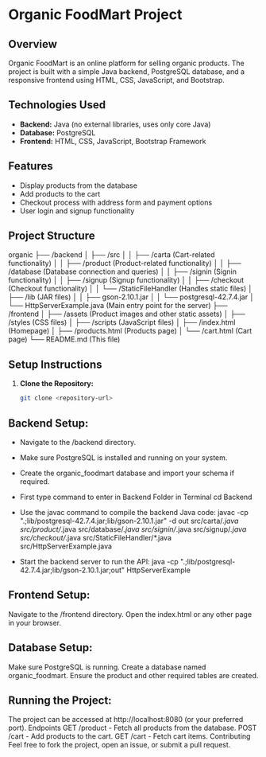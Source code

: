 # Organic FoodMart Project

## Overview
Organic FoodMart is an online platform for selling organic products. The project is built with a simple Java backend, PostgreSQL database, and a responsive frontend using HTML, CSS, JavaScript, and Bootstrap.

## Technologies Used
- **Backend:** Java (no external libraries, uses only core Java)
- **Database:** PostgreSQL
- **Frontend:** HTML, CSS, JavaScript, Bootstrap Framework

## Features
- Display products from the database
- Add products to the cart
- Checkout process with address form and payment options
- User login and signup functionality

## Project Structure
organic ├── /backend │ ├── /src │ │ ├── /carta (Cart-related functionality) │ │ ├── /product (Product-related functionality) │ │ ├── /database (Database connection and queries) │ │ ├── /signin (Signin functionality) │ │ ├── /signup (Signup functionality) │ │ ├── /checkout (Checkout functionality) │ │ └── /StaticFileHandler (Handles static files) │ ├── /lib (JAR files) │ │ ├── gson-2.10.1.jar │ │ └── postgresql-42.7.4.jar │ └── HttpServerExample.java (Main entry point for the server) ├── /frontend │ ├── /assets (Product images and other static assets) │ ├── /styles (CSS files) │ ├── /scripts (JavaScript files) │ ├── /index.html (Homepage) │ ├── /products.html (Products page) │ └── /cart.html (Cart page) └── README.md (This file)


## Setup Instructions

1. **Clone the Repository:**
   ```bash
   git clone <repository-url>

## Backend Setup:
- Navigate to the /backend directory.
- Make sure PostgreSQL is installed and running on your system.
- Create the organic_foodmart database and import your schema if required.
- First type command to enter in Backend Folder in Terminal
    cd Backend
- Use the javac command to compile the backend Java code:
    javac -cp ".;lib/postgresql-42.7.4.jar;lib/gson-2.10.1.jar" -d out src/carta/*.java src/product/*.java src/database/*.java src/signin/*.java src/signup/*.java src/checkout/*.java src/StaticFileHandler/*.java src/HttpServerExample.java

- Start the backend server to run the API:
    java -cp ".;lib/postgresql-42.7.4.jar;lib/gson-2.10.1.jar;out" HttpServerExample


## Frontend Setup:

Navigate to the /frontend directory.
Open the index.html or any other page in your browser.

## Database Setup:
Make sure PostgreSQL is running.
Create a database named organic_foodmart.
Ensure the product and other required tables are created.

## Running the Project:
The project can be accessed at http://localhost:8080 (or your preferred port).
Endpoints
GET /product - Fetch all products from the database.
POST /cart - Add products to the cart.
GET /cart - Fetch cart items.
Contributing
Feel free to fork the project, open an issue, or submit a pull request.